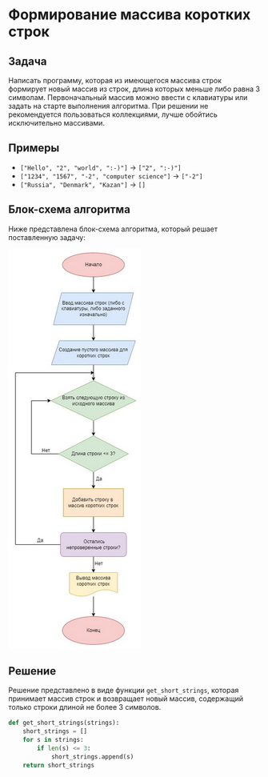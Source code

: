 # Формирование массива коротких строк

## Задача

Написать программу, которая из имеющегося массива строк формирует новый массив из строк, длина которых меньше либо равна 3 символам. Первоначальный массив можно ввести с клавиатуры или задать на старте выполнения алгоритма. При решении не рекомендуется пользоваться коллекциями, лучше обойтись исключительно массивами.

## Примеры

- `["Hello", "2", "world", ":-)"]` → `["2", ":-)"]`
- `["1234", "1567", "-2", "computer science"]` → `["-2"]`
- `["Russia", "Denmark", "Kazan"]` → `[]`

## Блок-схема алгоритма

Ниже представлена блок-схема алгоритма, который решает поставленную задачу:

<img alt="Блок-схема алгоритма" height="800" src="https://github.com/DolceDarina/final/blob/master/bs_final.jpg" title="Блок-схема алгоритма"/>

## Решение

Решение представлено в виде функции `get_short_strings`, которая принимает массив строк и возвращает новый массив, содержащий только строки длиной не более 3 символов.

```python
def get_short_strings(strings):
    short_strings = []
    for s in strings:
        if len(s) <= 3:
            short_strings.append(s)
    return short_strings
